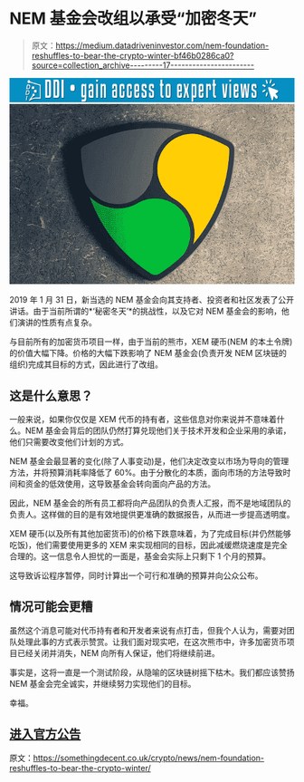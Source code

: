 # NEM 基金会改组以承受“加密冬天”

> 原文：<https://medium.datadriveninvestor.com/nem-foundation-reshuffles-to-bear-the-crypto-winter-bf46b0286ca0?source=collection_archive---------17----------------------->

[![](img/69221992aef8a7719fdcb6406e589f9b.png)](http://www.track.datadriveninvestor.com/1B9E)![](img/02cdf4982b86da54d8f9deafeb45186c.png)

2019 年 1 月 31 日，新当选的 NEM 基金会向其支持者、投资者和社区发表了公开讲话。由于当前所谓的*‘秘密冬天’*的挑战性，以及它对 NEM 基金会的影响，他们演讲的性质有点复杂。

与目前所有的加密货币项目一样，由于当前的熊市，XEM 硬币(NEM 的本土令牌)的价值大幅下降。价格的大幅下跌影响了 NEM 基金会(负责开发 NEM 区块链的组织)完成其目标的方式，因此进行了改组。

## 这是什么意思？

一般来说，如果你仅仅是 XEM 代币的持有者，这些信息对你来说并不意味着什么。NEM 基金会背后的团队仍然打算兑现他们关于技术开发和企业采用的承诺，他们只需要改变他们计划的方式。

NEM 基金会最显著的变化(除了人事变动)是，他们决定改变以市场为导向的管理方法，并将预算消耗率降低了 60%。由于分散化的本质，面向市场的方法导致时间和资金的低效使用，这导致基金会转向面向产品的方法。

因此，NEM 基金会的所有员工都将向产品团队的负责人汇报，而不是地域团队的负责人。这样做的目的是有效地提供更准确的数据报告，从而进一步提高透明度。

XEM 硬币(以及所有其他加密货币)的价格下跌意味着，为了完成目标(并仍然能够吃饭)，他们需要使用更多的 XEM 来实现相同的目标，因此减缓燃烧速度是完全合理的。这一信息令人担忧的一面是，基金会实际上只剩下 1 个月的预算。

这导致诉讼程序暂停，同时计算出一个可行和准确的预算并向公众公布。

## 情况可能会更糟

虽然这个消息可能对代币持有者和开发者来说有点打击，但我个人认为，需要对团队处理此事的方式表示赞赏。让我们面对现实吧，在这次熊市中，许多加密货币项目已经关闭并消失，NEM 向所有人保证，他们将继续前进。

事实是，这将一直是一个测试阶段，从隐喻的区块链树摇下枯木。我们都应该赞扬 NEM 基金会完全诚实，并继续努力实现他们的目标。

幸福。

## [进入官方公告](https://forum.nem.io/t/nem-foundation-message-to-the-community/21753)

原文：<https://somethingdecent.co.uk/crypto/news/nem-foundation-reshuffles-to-bear-the-crypto-winter/>
